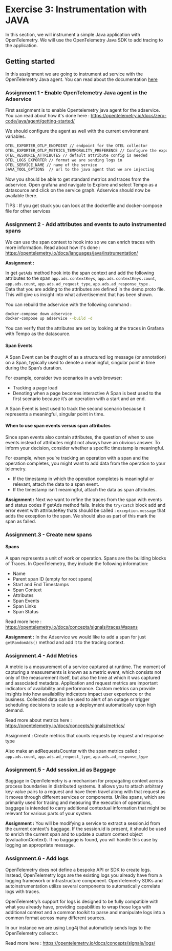 # Exercise 3: Instrumentation with JAVA

In this section, we will instrument a simple Java application with OpenTelemetry. We will use the OpenTelemetry Java SDK to add tracing to the application.


## Getting started 

In this assignment we are going to instrument ad service with the OpenTelemetry Java agent. You can read about the documentation [here](https://github.com/open-telemetry/opentelemetry-java-instrumentation/)

### Assignment 1 - Enable OpenTelemetry Java agent in the Adservice
First assignment is to enable Opentelemetry java agent for the adservice. You can read about how it's done here  : https://opentelemetry.io/docs/zero-code/java/agent/getting-started/

We should configure the agent as well with the current environment variables. 

```bash
OTEL_EXPORTER_OTLP_ENDPOINT // endpoint for the OTEL collector
OTEL_EXPORTER_OTLP_METRICS_TEMPORALITY_PREFERENCE // Configure the exporter’s aggregation temporality option (see above) on the basis of instrument kind. 
OTEL_RESOURCE_ATTRIBUTES // default attribute config is needed
OTEL_LOGS_EXPORTER // format we are sending logs in 
OTEL_SERVICE_NAME // name of the service
JAVA_TOOL_OPTIONS  // url to the java agent that we are injecting
```
Now you should be able to get standard metrics and traces from the adservice.  Open grafana and navigate to  Explore and select Tempo as a datasource and click on the service graph. Adservice should now be available there.

TIPS :  If you get stuck you can look at the dockerfile and docker-compose file for other services

### Assignment 2 - Add attributes and events to auto instrumented spans
We can use the span context to hook into so we can enrich traces with more information.  Read about how it's done : https://opentelemetry.io/docs/languages/java/instrumentation/

__Assignment  :__

In get `getAds` method hook into the span context and add the following attributes to the span `app.ads.contextKeys`, `app.ads.contextKeys.count`, `app.ads.count`, `app.ads.ad_request_type`, `app.ads.ad_response_type` .  
Data that you are adding to the attributes are defined in the demo.proto file. This will give us insight into what advertisement that has been shown.

You can rebuild the adservice with the following command : 

```bash
docker-compose down adservice
docker-compose up adservice --build -d
```
You can verify that the attributes are set by looking at the traces in Grafana with Tempo as the datasource.

#### Span Events
A Span Event can be thought of as a structured log message (or annotation) on a Span, typically used to denote a meaningful, singular point in time during the Span’s duration.

For example, consider two scenarios in a web browser:
* Tracking a page load
* Denoting when a page becomes interactive
A Span is best used to the first scenario because it’s an operation with a start and an end.

A Span Event is best used to track the second scenario because it represents a meaningful, singular point in time.

#### When to use span events versus span attributes
Since span events also contain attributes, the question of when to use events instead of attributes might not always have an obvious answer. To inform your decision, consider whether a specific timestamp is meaningful.

For example, when you’re tracking an operation with a span and the operation completes, you might want to add data from the operation to your telemetry.
* If the timestamp in which the operation completes is meaningful or relevant, attach the data to a span event.
* If the timestamp isn’t meaningful, attach the data as span attributes.


__Assignment  :__
Next we want to refine the traces from the span with events and status codes if getAds method fails. Inside the `try/catch` block add and error event with attributeKey thats should be called : `exception.message` that adds the exception to the span. We should also as part of this mark the span as failed.

### Assignment.3 - Create new spans

#### Spans
A span represents a unit of work or operation. Spans are the building blocks of Traces. In OpenTelemetry, they include the following information:

* Name
* Parent span ID (empty for root spans)
* Start and End Timestamps
* Span Context
* Attributes
* Span Events
* Span Links
* Span Status

Read more here : https://opentelemetry.io/docs/concepts/signals/traces/#spans

__Assignment  :__
In the Adservice we would like to add a span for just `getRandomAds()` method and add it to the tracing context.

### Assignment.4 - Add Metrics

A metric is a measurement of a service captured at runtime. The moment of capturing a measurements is known as a metric event, 
which consists not only of the measurement itself, but also the time at which it was captured and associated metadata.
Application and request metrics are important indicators of availability and performance. 
Custom metrics can provide insights into how availability indicators impact user experience or the business. 
Collected data can be used to alert of an outage or trigger scheduling decisions to scale up a deployment automatically upon high demand.

Read more about  metrics here :  https://opentelemetry.io/docs/concepts/signals/metrics/

Assignment : 
Create metrics that counts requests by request and response type

Also make an adRequestsCounter with the span metrics called : `app.ads.count`, `app.ads.ad_request_type`, `app.ads.ad_response_type`


### Assignment.5 - Add session_id as Baggage

Baggage in OpenTelemetry is a mechanism for propagating context across process boundaries in distributed systems. It allows you to attach arbitrary key-value pairs to a request 
and have them travel along with that request as it moves through different services or components. Unlike spans, which are primarily used for tracing and measuring the execution of operations, 
baggage is intended to carry additional contextual information that might be relevant for various parts of your system.

__Assignment  :__
You will be modifying a service to extract a session.id from the current context's baggage. If the session.id is present, 
it should be used to enrich the current span and to update a custom context object (evaluationContext).
If no baggage is found, you will handle this case by logging an appropriate message.

### Assignment.6 - Add logs
OpenTelemetry does not define a bespoke API or SDK to create logs. Instead, OpenTelemetry logs are the existing logs you already have from a logging framework or infrastructure component. OpenTelemetry SDKs and autoinstrumentation utilize several components to automatically correlate logs with traces.

OpenTelemetry’s support for logs is designed to be fully compatible with what you already have, providing capabilities to wrap those logs with additional context and a common toolkit to parse and manipulate logs into a common format across many different sources.

In our instance we are using Log4j that automaticly sends logs to the OpenTelemetry collector.

Read more here :  https://opentelemetry.io/docs/concepts/signals/logs/














